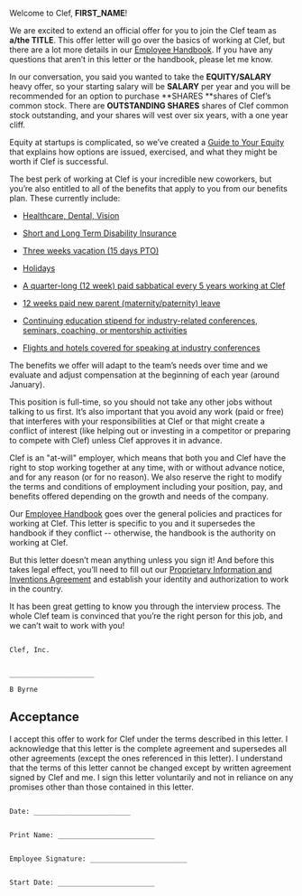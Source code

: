 Welcome to Clef, **FIRST_NAME**!

We are excited to extend an official offer for you to join the Clef team as **a/the TITLE**. This offer letter will go over the basics of working at Clef, but there are a lot more details in our [Employee Handbook](https://github.com/clef/handbook). If you have any questions that aren’t in this letter or the handbook, please let me know.

In our conversation, you said you wanted to take the **EQUITY/SALARY** heavy offer, so your starting salary will be **SALARY** per year and you will be recommended for an option to purchase **SHARES **shares of Clef’s common stock. There are **OUTSTANDING SHARES** shares of Clef common stock outstanding, and your shares will vest over six years, with a one year cliff.

Equity at startups is complicated, so we’ve created a [Guide to Your Equity](https://github.com/clef/handbook/blob/master/Hiring%20Documents/Guide%20to%20Your%20Equity.md) that explains how options are issued, exercised, and what they might be worth if Clef is successful.

The best perk of working at Clef is your incredible new coworkers, but you’re also entitled to all of the benefits that apply to you from our benefits plan. These currently include:

* [Healthcare, Dental, Vision](https://github.com/clef/handbook/blob/master/Benefits%20and%20Perks/Healthcare%20and%20Disability%20Insurance.md)

* [Short and Long Term Disability Insurance](https://github.com/clef/handbook/blob/master/Benefits%20and%20Perks/Healthcare%20and%20Disability%20Insurance.md)

* [Three weeks vacation (15 days PTO)](https://github.com/clef/handbook/blob/master/Benefits%20and%20Perks/Vacation%20and%20Sick%20Leave.md)

* [Holidays](https://github.com/clef/handbook/blob/master/Benefits%20and%20Perks/Holiday%20List.md)

* [A quarter-long (12 week) paid sabbatical every 5 years working at Clef](https://github.com/clef/handbook/blob/master/Benefits%20and%20Perks/Sabbatical.md)

* [12 weeks paid new parent (maternity/paternity) leave](https://github.com/clef/handbook/blob/master/Benefits%20and%20Perks/New%20Parent%20Leave.md)

* [Continuing education stipend for industry-related conferences, seminars, coaching, or mentorship activities](https://github.com/clef/handbook/blob/master/Benefits%20and%20Perks/Continuing%20Education.md)

* [Flights and hotels covered for speaking at industry conferences](https://github.com/clef/handbook/blob/master/Benefits%20and%20Perks/Continuing%20Education.md)

The benefits we offer will adapt to the team’s needs over time and we evaluate and adjust compensation at the beginning of each year (around January).

This position is full-time, so you should not take any other jobs without talking to us first. It’s also important that you avoid any work (paid or free) that interferes with your responsibilities at Clef or that might create a conflict of interest (like helping out or investing in a competitor or preparing to compete with Clef) unless Clef approves it in advance.

Clef is an "at-will" employer, which means that both you and Clef have the right to stop working together at any time, with or without advance notice, and for any reason (or for no reason). We also reserve the right to modify the terms and conditions of employment including your position, pay, and benefits offered depending on the growth and needs of the company.

Our [Employee Handbook](https://github.com/clef/handbook) goes over the general policies and practices for working at Clef. This letter is specific to you and it supersedes the handbook if they conflict -- otherwise, the handbook is the authority on working at Clef.

But this letter doesn’t mean anything unless you sign it! And before this takes legal effect, you’ll need to fill out our [Proprietary Information and Inventions Agreement](https://github.com/clef/handbook/blob/master/Hiring%20Documents/Employee%20Proprietary%20Information%20and%20Inventions%20Assignment%20Agreement%20(NDA).doc.md) and establish your identity and authorization to work in the country.

It has been great getting to know you through the interview process. The whole Clef team is convinced that you’re the right person for this job, and we can’t wait to work with you!
```

Clef, Inc.


_____________________

B Byrne
```

## Acceptance

I accept this offer to work for Clef under the terms described in this letter. I acknowledge that this letter is the complete agreement and supersedes all other agreements (except the ones referenced in this letter). I understand that the terms of this letter cannot be changed except by written agreement signed by Clef and me. I sign this letter voluntarily and not in reliance on any promises other than those contained in this letter.

```

Date: ________________________


Print Name: ________________________


Employee Signature: ________________________


Start Date: ________________________

```
